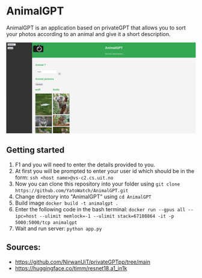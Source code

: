 # AnimalGPT

AnimalGPT is an application based on privateGPT that allows you to sort your photos according to an animal and give it a short description.

![index.html](pictures/index.png)

## Getting started

1. F1 and you will need to enter the details provided to you.
2. At first you will be prompted to enter your user id which should be in the form: ```ssh <host name>@vs-c2.cs.uit.no```
3. Now you can clone this repository into your folder using ```git clone https://github.com/YatoWatch/AnimalGPT.git```
4. Change directory into "AnimalGPT" using ```cd AnimalGPT```
5. Build image ```docker build -t animalgpt .```
6. Enter the following code in the bash terminal: ```docker run --gpus all --ipc=host --ulimit memlock=-1 --ulimit stack=67108864 -it -p 5000:5000/tcp animalgpt```
7. Wait and run server: ```python app.py```

## Sources:

* https://github.com/NirwanUiT/privateGPTpp/tree/main
* https://huggingface.co/timm/resnet18.a1_in1k